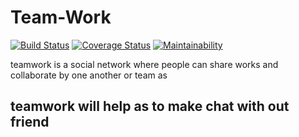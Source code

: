# Team-Work

[![Build Status](https://travis-ci.org/Gilbertelnino/Team-Work.svg?branch=develop)](https://travis-ci.org/Gilbertelnino/Team-Work)
[![Coverage Status](https://coveralls.io/repos/github/Gilbertelnino/Team-Work/badge.svg?branch=develop)](https://coveralls.io/github/Gilbertelnino/Team-Work?branch=develop)
[![Maintainability](https://api.codeclimate.com/v1/badges/949145360f8840638d6e/maintainability)](https://codeclimate.com/github/Gilbertelnino/Team-Work/maintainability)

teamwork is a social network where people can share works and collaborate by one another or team as  

## teamwork will help as to make chat with out friend
